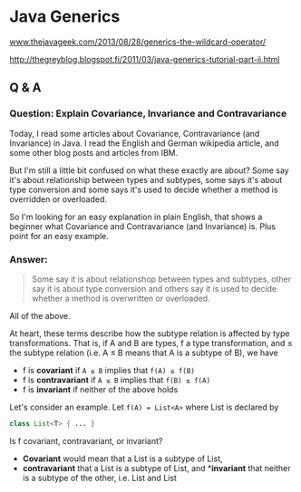 # Java Generics #

www.thejavageek.com/2013/08/28/generics-the-wildcard-operator/

http://thegreyblog.blogspot.fi/2011/03/java-generics-tutorial-part-ii.html

## Q & A ##

### Question: Explain Covariance, Invariance and Contravariance ###

Today, I read some articles about Covariance, Contravariance (and Invariance) in Java. 
I read the English and German wikipedia article, and some other blog posts and articles from IBM.

But I'm still a little bit confused on what these exactly are about? Some say it's about relationship 
between types and subtypes, some says it's about type conversion and some says it's used to decide
whether a method is overridden or overloaded.

So I'm looking for an easy explanation in plain English, that shows a beginner what Covariance 
and Contravariance (and Invariance) is. Plus point for an easy example.

### Answer: ###

> Some say it is about relationshop between types and subtypes, 
> other say it is about type conversion and 
> others say it is used to decide whether a method is overwritten or overloaded.

All of the above.

At heart, these terms describe how the subtype relation is affected by type transformations. 
That is, if A and B are types, f a type transformation, and ≤ the 
subtype relation (i.e. A ≤ B means that A is a subtype of B), we have

* f is **covariant** if `A ≤ B` implies that `f(A) ≤ f(B)`
* f is **contravariant** if `A ≤ B` implies that `f(B) ≤ f(A)`
* f is **invariant** if neither of the above holds

Let's consider an example. Let `f(A) = List<A>` where List is declared by

```java
class List<T> { ... } 
```

Is f covariant, contravariant, or invariant? 
* **Covariant** would mean that a List<String> is a subtype of List<Object>, 
* **contravariant** that a List<Object> is a subtype of List<String>, and 
***invariant** that neither is a subtype of the other, 
i.e. List<String> and List<Object> are **inconvertible** types.

In Java, the latter is true, we say (somewhat informally) that **generics are invariant**.

Another example. Let `f(A) = A[]`. Is f covariant, contravariant, or invariant? 
That is, 
* is String[] a subtype of Object[], 
* Object[] a subtype of String[], or 
* is neither a subtype of the other? 

(Answer: In Java, arrays are covariant)

This was still rather abstract. To make it more concrete, 
let's look at which operations in Java are defined in terms of the subtype relation. 
The simplest example is assignment. The statement

```java
x = y;
```

will compile only if `typeof(y) ≤ typeof(x)`. That is, we have just learned that the statements

```java
ArrayList<String> strings = new ArrayList<Object>();
ArrayList<Object> objects = new ArrayList<String>();
```

will not compile in Java, but

```java
Object[] objects = new String[1];
```

will.

Another example where the subtype relation matters is a **method invocation expression**:

```java
result = method(a);
```

Informally speaking, this statement is evaluated by assigning the value of `a` 
to the method's first parameter, then executing the body of the method, 
and then assigning the methods return value to result. 
Like the plain assignment in the last example, the "right hand side" must be 
a subtype of the "left hand side", i.e. this statement can only be valid if 
`typeof(a) ≤ typeof(parameter(method))` and `returntype(method) ≤ typeof(result)`. 
That is, if method is declared by:

```java
Number[] method(ArrayList<Number> list) { ... }
```

none of the following expressions will compile:

```java
Integer[] result = method(new ArrayList<Integer>());
Number[] result = method(new ArrayList<Integer>());
Object[] result = method(new ArrayList<Object>());
```

but

```java
Number[] result = method(new ArrayList<Number>());
Object[] result = method(new ArrayList<Number>());
```

will.

Another example where subtyping matters is **overriding**. 
Consider:

```java
Super sup = new Sub();
Number n = sup.method(1);
```

where

```java
class Super {
    Number method(Number n) { ... }
}

class Sub extends Super {
    @Override 
    Number method(Number n);
}
```

Informally, the runtime will rewrite this to:

```java
class Super {
    Number method(Number n) {
        if (this instanceof Sub) {
            return ((Sub) this).method(n);  // *
        } else {
            ... 
        }
    }
}
```

For the marked line to compile, 
the **method parameter** of the overriding method must be a supertype of the method parameter of the overridden method, and 
the **return type** a subtype of the overridden method's one. 
Formally speaking, `f(A) = parametertype(method asdeclaredin(A))` must at least 
be contravariant, and if `f(A) = returntype(method asdeclaredin(A))` must at least be covariant.

Note the "at least" above. Those are minimum requirements any reasonable 
statically type safe object oriented programming language will enforce, 
but a programming language may elect to be more strict. 
In the case of Java 1.4, parameter types and method return types must be 
identical (except for type erasure) when overriding methods, i.e.   
`parametertype(method asdeclaredin(A)) = parametertype(method asdeclaredin(B))`   
when overriding. Since Java 1.5, covariant return types are permitted when 
overriding, i.e. the following will compile in Java 1.5, but not in Java 1.4:

```java
class Collection {
    Iterator iterator() { ... }
}

class List extends Collection {
    @Override 
    ListIterator iterator() { ... }
}
```

I hope I covered everything - or rather, scratched the surface. 
Still I hope it will help to understand the abstract, 
but important concept of **type variance**.


## Q & A ##

### Question: Explain Invariance, covariance and contravariance in Java ###

### Answer ###

This is not specific to Java, but has to do with the properties of certain types.

For example, with the function type

```
 A -> B                 // functional notation
 public B meth(A arg)   // how this looks in Java 
```

we have the following:

Let C be a subtype of A, and D be a subtype of B. Then the following is valid:

```
 B b       = meth(new C());  // B >= B, C < A
 Object o  = meth(new C());  // Object > B, C < A
```

but the follwoing are invalid:

```
 D d       = meth(new A());        // because D < B
 B b       = meth(new Object());   // because Object > A
```

hence, to check whether a call of meth is valid, we must check

```
The expected return type is a supertype of the declared return type.
The actual argument type is a subtype of the declared argument type.
```

This is all well known and intuitive. By convention we say that 
the return type of a function is **covariant**, and 
the argument type of a method is **contravariant**.

With parameterized types, like List, we have it that the argument type is 
invariant in languages like Java, where we have mutability. We can't say 
that a list of C's is a list of A's, because, if it were so, we could store 
an A in a list of Cs, much to the surprise of the caller, who assumes only Cs in the list. 
However, in languages where values are immutable, like Haskell, 
this is not a problem. Because the data we pass to functions cannot be mutated, 
a list of C actually is a list of A if C is a subtype of A. 
(Note that Haskell has no real subtyping, but has instead the related notion of 
"more/less polymorphic" types.)

<hr/>

## Generics: Polymorphism with generics ##

Consider this declarations.

```java
List<String> strings = new ArrayList<String>(); // This is valid
List<Object> objects = new ArrayList<String>(); // This is not valid
```

- List is the base type.
- String is the generic type
- ArrayList is the base type.
- String is the generic type.

There is a simple rule. 
> The type of declaration must match the type of object you are creating.

You can make polymorphic references for the base type NOT for the generic type. 
Hence the first statement is valid while second is not.

```java
ArrayList<String> list = new ArrayList<String>(); 
// Valid. Same base type, same generic type

List<String> list1 = new ArrayList<String>(); 
// Valid. Polymorphic base type but same generic type

ArrayList<Object> list2 = new ArrayList<String>(); 
// Invalid. Same base type but different generic type.

List<Object> list3 = new ArrayList<String>(); 
// Invalid. Polymorphic base type different generic type
```

For the sake of this tutorial, consider classes Vehicle, Car and Bike

* `Bike extends Vehicle`
* `Car extends Vehicle`
* `Every class has service() method`

**Vehicle class**
```java
package com.thejavageek.generics;
 
public class Vehicle {
 
    public void service() {
        System.out.println("Generic vehicle servicing");
    }
 
}
```

**Bike Class**
```java
package com.thejavageek.generics;
 
public class Bike extends Vehicle {
    @Override
    public void service(){
        System.out.println("Bike specific servicing");
    }
}
```

**Car class**
```java
package com.thejavageek.generics;
 
public class Car extends Vehicle {
 
    @Override
    public void service() {
        System.out.println("Car specific servicing");
    }
 
}
```

and we have a **Mechanic class** who can do the servicing of all the vehicles.
```java
package com.thejavageek.generics;
 
import java.util.ArrayList;
import java.util.List;
 
public class Mechanic {
    public void serviceVehicles(List<Vehicle> vehicles){
        for(Vehicle vehicle: vehicles){
                vehicle.service();
           }
    }
    public static void main(String[] args) {
 
        List<Vehicle> vehicles = new ArrayList<Vehicle>();
        vehicles.add(new Vehicle());
        vehicles.add(new Vehicle());
 
        List<Bike> bikes = new ArrayList<Bike>();
        bikes.add(new Bike());
        bikes.add(new Bike());
 
        List<Car> cars = new ArrayList<Car>();
        cars.add(new Car());
        cars.add(new Car());
 
        Mechanic mechanic = new Mechanic();
 
        mechanic.serviceVehicles(vehicles); // This works fine.
        mechanic.serviceVehicles(bikes); // Compiler error.
        mechanic.serviceVehicles(cars); //Compiler error.             
    }
}
```

* `mechanic.serviceVehicles(vehicles)` works fine because 
  we are passing `ArrayList<Vehicle>` to the method that takes `List<Vehicle>`.
* `mechanic.serviceVehicles(bikes)` and `mechanic.serviceVehicles(cars)` does not compile because 
  we are passing ArrayList<Bike>  and ArrayList<Car>  to a method that takes List<Vehicle> .

Now why does this happen? Isn’t it obvious that we use polymorphism and pass 
a subtype list to a method that takes supertype. Why doesn’t generics allow this?

Consider this method
```java
public void addVehicle(List<Vehicle> vehicles){
    vehicles.add(new Car());
}
```

and if you were allowed to pass a `List<Bike>` to `addVehicle(List<Vehicle> vehicles)`  
using  `mechanic.addVehicle(bike)`  this method would have added a Car to the list of 
Bike which is plain wrong. Hence generics does not allow passing a subtype of generic type. 
This is because at runtime, the Collections framework does not have this generic information. 
So even if you declare `List<Vehicle> vehicles = new ArrayList<Vehicle>();`, 
This type safety is only at compile time. At runtime, this becomes `List vehicles = new ArrayList();`. 
That’s right, all the type safety is lost. This is called as **Type Erasure**. 

But there is a workaround for this… We need to use the wildcard operator to be able 
to pass a subtype generic type to super type collection. 
We are going to learn the wildcard operator in the next part of this tutorial.

<hr/>

## Generics: The wildcard operator ##

Now that we learned about the shortcomings of generics while using polymorphism with it,
Let's overcome them using wildcard operator.

Now we want to be able to pass a `ArrayList<Bike>` to `addVehicle(List<Vehicle> vehicles)` s
uccessfully but due to type erasure, as discussed in previous article, it is not possible. 
Here comes the use of wildcard operator i.e. ? .

### Wildcard operator and extends keyword ##

We will change the method to

```java
public void addVehicle(List<? extends Vehicle> vehicles){
       // some code here
}
```

After doing this,

```java
mechanic.addVehicle(vehicles); // compiles fine
mechanic.addVehicle(bikes);    // compiles fine
mechanic.addVehicle(cars);     // compiles fine
```

So what does it mean ?

The statement `List<? extends Vehicle>` means that you can pass any type of 
list that subtype of List and which is typed as Vehicle or some subtype of Vehicle. 
But you cannot add anything into the collection at all. 

Now what is that? Why can’t we add anything into the collection? Lets consider this.

```java
public void addVehicle(List<? extends Vehicle> vehicles){
    vehicles.add(new Car());
}
```

The compiler stops you at the very moment. It doesn't allow you to add anything 
while using **? extends**. Why is that?

**? extends** allows us to pass any collection that is subtype of the method parameter 
which is typed as generic type of subtype of the generic type. i.e. we can pass an 
`ArrayList<Vehicle>`, `ArrayList<Bike>` or `ArrayList<Car>` to it.
But consider a scenario in which we are passing `ArrayList<Bike>` to `addVehicle(List<? extends Vehicle>)`. 
In that case, if compiler didn't stop us from adding into the collection, we would have added a Car into 
`ArrayList<Bike>`. This is the scenario so **? extends** doesn’t allow you to add into collection.
But there is also a workaround for this. We can also pass a subtype collection and still be able to add 
into collection. We have to use the super keyword along with wildcard operator

### The wildcard operator and super keyword ###

Now change as follows

```java
public void addVehicle(List<? super Bike> vehicles){
    vehicles.add(new Car());    // can't add a Car to list of Bike
    vehicles.add(new Bike());   // compiles fine because we are adding a Bike
    vehicles.add(new Vehicle());// can't add a Vehicle to a list of Bike
}
```

and we call this method using

```java
mechanic.addVehicle(vehicles); //compiles fine
mechanic.addVehicle(bikes);    //compiles fine
mechanic.addVehicle(cars);     // does not compile
```

Now what is this?

What does List<? super Bike> mean?

You can pass any collection that is of type Bike or any super type of Bike. i.e. 
Vehicle. and you can add elements into it. So Even if you pass a list of bikes or 
list of vehicles, you will still be able to add a Bike into it. But you cannot add 
a Car into the collection because our method parameter declaration allows only 
a list of bikes or list of supertype of Bike, i.e. Vehicle.

Hope this articles helps you understand the wildcard operator and use of 
extends and super keyword with it.
 
<hr/>

## The Get and Put Principle in bounded wildcard ##

* Use extends only when you intend to get values out of a structure or Collection, 
* use super only when you intend to put values into a structure or Collection.

This also implies: 
* don’t use any wildcards when you intend to both get and put values into and out of a structure.

```java
// Copy all elements, subclasses of T, from source to dest 
// which contains elements that are superclasses of T.
public static <T> void copy(List<? super T> dest, List<? extends T> source) {
   for (int i = 0; i < source.size(); i++) {
       dest.set(i, source.get(i));
   }
}                     
```

```java
// Extends wildcard violation
List<Integer> integers = new LinkedList<Integer>();
List<? extends Number> numbers = integers;   
numbers.get(i);                                 // Works fine!
numbers.add(3);                                 // Won't compile!
```

```java
// Super wildcard violation
List<Number> numbers = new LinkedList<Number>();
List<? super Integer> integers = numbers;
numbers.add(3);                                 // Works fine!
int i = numbers.get(0);                         // Won't' compile!
Object o = numbers.get(0);        // Works fine since object is the upper bound!
```

## Covariance and Contravariance In Java ##

I have found that in order to understand covariance and contravariance a few 
examples with Java arrays are always a good start.

### Arrays Are Covariant ###

Arrays are said to be covariant which basically means that, 
given the subtyping rules of Java, an array of type T[] may 
contain elements of type T or any subtype of T. For instance:

```
Number[] numbers = new Number[3];
numbers[0] = new Integer(10);
numbers[1] = new Double(3.14);
numbers[2] = new Byte(0);
```

But not only that, the subtyping rules of Java also state that an array S[] is a subtype 
of the array T[] if S is a subtype of T, therefore, something like this is also valid:

```
Integer[] myInts = {1,2,3,4};
Number[] myNumber = myInts;
```

Because according to the subtyping rules in Java, an array Integer[] 
is a subtype of an array Number[] because Integer is a subtype of Number.

But this subtyping rule can lead to an interesting question: what would happen if we try to do this?

```
myNumber[0] = 3.14; //attempt of heap pollution
```

This last line would compile just fine, but if we run this code, we would get an ArrayStoreException 
because we’re trying to put a double into an integer array. The fact that we are accessing the array 
through a Number reference is irrelevant here, what matters is that the array is an array of integers.

This means that we can fool the compiler, but we cannot fool the run-time type system. 
And this is so because arrays are what we call a reifiable type. This means that at run-time Java 
knows that this array was actually instantiated as an array of integers which simply happens 
to be accessed through a reference of type Number[].

So, as we can see, one thing is the actual type of the object, an another thing is the type of the 
reference that we use to access it, right?

### The Problem with Java Generics ###

Now, the problem with generic types in Java is that the type information for type parameters is 
discarded by the compiler after the compilation of code is done; therefore this type information 
is not available at run time. This process is called type erasure. There are good reasons for 
implementing generics like this in Java, but that’s a long story, and it has to do with binary 
compatibility with pre-existing code.

The important point here is that since at run-time there is no type information, 
there is no way to ensure that we are not committing heap pollution.

Let’s consider now the following unsafe code:

```
List<Integer> myInts = new ArrayList<Integer>();
myInts.add(1);
myInts.add(2);
List<Number> myNums = myInts; //compiler error
myNums.add(3.14); //heap polution
```

If the Java compiler does not stop us from doing this, the run-time type system cannot stop us either, 
because there is no way, at run time, to determine that this list was supposed to be a list of integers only. 
The Java run-time would let us put whatever we want into this list, when it should only contain integers, 
because when it was created, it was declared as a list of integers. That’s why the compiler rejects 
line number 4 because it is unsafe and if allowed could break the assumptions of the type system.

As such, the designers of Java made sure that we cannot fool the compiler. If we cannot fool the 
compiler (as we can do with arrays) then we cannot fool the run-time type system either.

As such, we say that generic types are non-reifiable, since at run time we cannot determine the 
true nature of the generic type.

Evidently this property of generic types in Java would have a negative impact on polymorphism. 
Let’s consider now the following example:

```
static long sum(Number[] numbers) {
   long summation = 0;
   for(Number number : numbers) {
      summation += number.longValue();
   }
   return summation;
}
```

Now we could use this code as follows:

```
Integer[] myInts = {1,2,3,4,5};
Long[] myLongs = {1L, 2L, 3L, 4L, 5L};
Double[] myDoubles = {1.0, 2.0, 3.0, 4.0, 5.0};
System.out.println(sum(myInts));
System.out.println(sum(myLongs));
System.out.println(sum(myDoubles));
```

But if we attempt to implement the same code with generic collections, we would not succeed:

```
static long sum(List<Number> numbers) {
   long summation = 0;
   for(Number number : numbers) {
      summation += number.longValue();
   }
   return summation;
}
```

Because we we would get compiler errors if you try to do the following:

```
List<Integer> myInts = asList(1,2,3,4,5);
List<Long> myLongs = asList(1L, 2L, 3L, 4L, 5L);
List<Double> myDoubles = asList(1.0, 2.0, 3.0, 4.0, 5.0);
System.out.println(sum(myInts)); //compiler error
System.out.println(sum(myLongs)); //compiler error
System.out.println(sum(myDoubles)); //compiler error
```

The problem is that now we cannot consider a list of integers to be subtype of a list of numbers, 
as we saw above, that would be considered unsafe for the type system and compiler rejects it immediately.

Evidently, this is affecting the power of polymorphism and it needs to be fixed. 
The solution consists in learning how to use two powerful features of Java generics 
known as covariance and contravariance.

### Covariance ###

For this case, instead of using a type T as the type argument of a given generic type, 
we use a wildcard declared as ? extends T, where T is a known base type.

With covariance we can read items from a structure, but we cannot write anything into it. 
All these are valid covariant declarations.

```java
List<? extends Number> myNums = new ArrayList<Integer>();
List<? extends Number> myNums = new ArrayList<Float>();
List<? extends Number> myNums = new ArrayList<Double>();
```

And we can read from our generic structure myNums by doing:

```java
Number n = myNums.get(0);
```

Because we can be sure that whatever the actual list contains, it can be upcasted to a 
Number (after all anything that extends Number is a Number, right?)

However, we are not allowed to put anything into a covariant structure.

```
myNumst.add(45L); //compiler error
```

This would not be allowed because the compiler cannot determine what is the actual type of the object 
in the generic structure. It can be anything that extends Number (like Integer, Double, Long), 
but the compiler cannot be sure what, and therefore any attempt to retrieve a generic value is 
considered an unsafe operation and it is immediately rejected  by the compiler. 
So we can read, but not write.

### Contravariance ###

For contravariance we use a different wildcard called ? super T, where T is our base type. 
With contravariance we can do the opposite. We can put things into a generic structure, 
but we cannot read anything out of it.

```java
List<Object> myObjs = new List<Object();
myObjs.add("Luke");
myObjs.add("Obi-wan");
List<? super Number> myNums = myObjs;
myNums.add(10);
myNums.add(3.14);
```

In this case, the actual nature of the object is  List of Object, and through contravariance, we can put a Number in it, basically because a Number has Object as its common ancestor. As such, all numbers are also objects, and therefore this is valid.

However, we cannot safely read anything from this contravariant structure assuming that we will get a number.

```
Number myNum = myNums.get(0); //compiler-error
```

As we can see, if the compiler allowed us to write this line, we would get a ClassCastException at run time. So, once again, the compiler does not run the risk of allowing this unsafe operation and rejects it immediately.

### Get/Put Principle ###

In summary, we use covariance when we only intend to take generic values out of a structure. We use contravariance when we only intend to put generic values into a structure and we use an invariant when we intend to do both.

The best example I have is the following that copies any kind of numbers from one list into another list. It only gets items from the source, and it only puts items in the destiny.

```
public static void copy(List<? extends Number> source,
                        List<? super Number> destiny) {
   for(Number number : source) {
      destiny.add(number);
   }
}
```

Thanks to the powers of covariance and contravariance this works for a case like this:

```
List<Integer> myInts = asList(1,2,3,4);
List<Integer> myDoubles = asList(3.14, 6.28);
List<Object> myObjs = new ArrayList<Object>();
copy(myInts, myObjs);
copy(myDoubles, myObjs);
```

<hr/>

## Restrictions on Generics ##

To use Java generics effectively, you must consider the following restrictions:

* Cannot Instantiate Generic Types with Primitive Types
* Cannot Create Instances of Type Parameters
* Cannot Declare Static Fields Whose Types are Type Parameters
* Cannot Use Casts or instanceof With Parameterized Types
* Cannot Create Arrays of Parameterized Types
* Cannot Create, Catch, or Throw Objects of Parameterized Types
* Cannot Overload a Method Where the Formal Parameter Types of Each Overload Erase to the Same Raw Type

### Cannot Instantiate Generic Types with Primitive Types ###

Consider the following parameterized type:

```java
class Pair<K, V> {

    private K key;
    private V value;

    public Pair(K key, V value) {
        this.key = key;
        this.value = value;
    }

    // ...
}
```

When creating a Pair object, you cannot substitute a primitive type for the type parameter K or V:

```java
Pair<int, char> p = new Pair<>(8, 'a');  // compile-time error
```

You can substitute only non-primitive types for the type parameters K and V:

```java
Pair<Integer, Character> p = new Pair<>(8, 'a');
```

Note that the Java compiler autoboxes 8 to Integer.valueOf(8) and 'a' to Character('a'):

```java
Pair<Integer, Character> p = new Pair<>(Integer.valueOf(8), new Character('a'));
```

For more information on autoboxing, see Autoboxing and Unboxing in the Numbers and Strings lesson.

### Cannot Create Instances of Type Parameters ###

You cannot create an instance of a type parameter. For example, the following code causes a compile-time error:

```java
public static <E> void append(List<E> list) {
    E elem = new E();  // compile-time error
    list.add(elem);
}
```

As a workaround, you can create an object of a type parameter through reflection:

```java
public static <E> void append(List<E> list, Class<E> cls) throws Exception {
    E elem = cls.newInstance();   // OK
    list.add(elem);
}
```

You can invoke the append method as follows:

```java
List<String> ls = new ArrayList<>();
append(ls, String.class);
```

### Cannot Declare Static Fields Whose Types are Type Parameters ###

A class's static field is a class-level variable shared by all non-static objects of the class. 
Hence, static fields of type parameters are not allowed. Consider the following class:

```java
public class MobileDevice<T> {
    private static T os;

    // ...
}
```

If static fields of type parameters were allowed, then the following code would be confused:

```java
MobileDevice<Smartphone> phone = new MobileDevice<>();
MobileDevice<Pager> pager = new MobileDevice<>();
MobileDevice<TabletPC> pc = new MobileDevice<>();
```

Because the static field os is shared by phone, pager, and pc, what is the actual type of os? 
It cannot be Smartphone, Pager, and TabletPC at the same time. You cannot, therefore, 
create static fields of type parameters.

### Cannot Use Casts or instanceof with Parameterized Types ###

Because the Java compiler erases all type parameters in generic code, you cannot verify which 
parameterized type for a generic type is being used at runtime:

```java
public static <E> void rtti(List<E> list) {
    if (list instanceof ArrayList<Integer>) {  // compile-time error
        // ...
    }
}
```

The set of parameterized types passed to the rtti method is:

```java
S = { ArrayList<Integer>, ArrayList<String> LinkedList<Character>, ... }
```

The runtime does not keep track of type parameters, so it cannot tell the difference between an 
`ArrayList<Integer>` and an `ArrayList<String>`. The most you can do is to use an 
unbounded wildcard to verify that the list is an ArrayList:

```java
public static void rtti(List<?> list) {
    if (list instanceof ArrayList<?>) {  // OK; instanceof requires a reifiable type
        // ...
    }
}
```

Typically, you cannot cast to a parameterized type unless it is parameterized by unbounded wildcards. 
For example:

```java
List<Integer> li = new ArrayList<>();
List<Number>  ln = (List<Number>) li;  // compile-time error
```

However, in some cases the compiler knows that a type parameter is always valid and allows the cast. 
For example:

```java
List<String> l1 = ...;
ArrayList<String> l2 = (ArrayList<String>)l1;  // OK
```

### Cannot Create Arrays of Parameterized Types ###

You cannot create arrays of parameterized types. For example, the following code does not compile:

```java
List<Integer>[] arrayOfLists = new List<Integer>[2];  // compile-time error
```

The following code illustrates what happens when different types are inserted into an array:

```java
Object[] strings = new String[2];
strings[0] = "hi";   // OK
strings[1] = 100;    // An ArrayStoreException is thrown.
```

If you try the same thing with a generic list, there would be a problem:

```java
Object[] stringLists = new List<String>[];  // compiler error, but pretend it's allowed
stringLists[0] = new ArrayList<String>();   // OK
stringLists[1] = new ArrayList<Integer>();  // An ArrayStoreException should be thrown,
                                            // but the runtime can't detect it.
```

If arrays of parameterized lists were allowed, the previous code would fail to 
throw the desired ArrayStoreException.

### Cannot Create, Catch, or Throw Objects of Parameterized Types ###

A generic class cannot extend the Throwable class directly or indirectly. 
For example, the following classes will not compile:

```java
// Extends Throwable indirectly
class MathException<T> extends Exception { /* ... */ }    // compile-time error

// Extends Throwable directly
class QueueFullException<T> extends Throwable { /* ... */ // compile-time error
```

A method cannot catch an instance of a type parameter:

```java
public static <T extends Exception, J> void execute(List<J> jobs) {
    try {
        for (J job : jobs)
            // ...
    } catch (T e) {   // compile-time error
        // ...
    }
}
```

You can, however, use a type parameter in a throws clause:

```java
class Parser<T extends Exception> {
    public void parse(File file) throws T {     // OK
        // ...
    }
}
```

### Cannot Overload a Method Where the Formal Parameter Types of Each Overload Erase to the Same Raw Type ###

A class cannot have two overloaded methods that will have the same signature after type erasure.

```java
public class Example {
    public void print(Set<String> strSet) { }
    public void print(Set<Integer> intSet) { }
}
```

The overloads would all share the same classfile representation and will generate a compile-time error.


<hr/>


## Bounded and Unbouded Wildcard ##

### Example of Bounded and Unbounded wildcards in Java Generics ###

Java Collection frameworks has several examples of using bounded and unbounded wildcards in generics. 
Utility method provided in Collections class accepts parametrized arguments. 
`Collections.unmodifiableSet(Set<? extends T> s)` and 
`Collections.unmodifiableMap(Map<? extends K,? extends V> m)` 
are written using  bounded wildcards which allows them to operate on either 
Collection of T or Collection of sub class or super class of T. 

### When to use super and extends wildcards in Generics Java ###

Since there are two kinds of bounded wildcards in generics, **super** and **extends**, 
When should you use super wildcard and when should you extends wildcards. 
Joshua Bloch in Effective Java book has suggested 
> **Producer extends, Consumer super** 
mnemonic regarding use of bounded wildcards. 

So, if type T is used as producer then use <? extends T>  and 
if type T represent consumer then use <? super T> bounded wildcards. 

Bounded wildcards in generics also increase flexibility of any API. 
To me it is a question of requirement, if a method also needs to accept 
any implementation of T then use extends wildcards.

### Difference between ArrayList<? extends T>  and ArrayList<? super T> ###

This is one of popular generics interview question, which is asked to check 
whether you are familiar to bounded wildcards in generics. 
both **<? extends T>** and **<? super T>** represent bounded wildcards, 
one will accept only T or sub class while other will accept T or super class. 
bounded wildcards gives more flexibility to methods which can operate on 
collection of T or its sub class. 
If you look at java.util.Collections class you will find several example 
of bounded wildcards in generics method. e.g. 
Collections.unmodifiableSet(Set<? extends T> s) will accept Set of 
type T or Set of sub class of T.

That's all on what is bounded wildcards in generics. 
both bounded and unbounded wild cards provides lot of flexibility on 
API design specially because Generics is not co-variant and `List<String>` 
can not be used in place of `List<Object>`. Bounded wildcards allows you 
to write methods which can operate on Collection of Type as well as 
Collection of Type subclasses.

<hr/>


## Arrays of Generic types ##

This post examines differences between arrays and generics and finds out 
how we can create arrays of generic types in Java.

### Let’s start with Arrays ###

In Java, Arrays are covariant, which means that if B is a subtype of A, B[] is also subtype of A[].

Is there a problem here

Yes, there is a problem. Suppose, we have array of integers. We can assign these array of 
integers to array of numbers and put a double value as shown in the following program.

```java
package com.code.revisited.generics;
 
public class CovariantArrays {
 
    /**
     * This program throws runtime error. Because arrays are covariant,
     * assigning integer array to number array is successful at compile time
     * But, arrays enforce their element types at runtime. ArrayStoreException
     * is thrown while adding double to integer array
     * 
     * @param args
     */
    public static void main(String[] args) {
 
        Integer[] intArray = new Integer[5];
        Number[] objArray = intArray;
        objArray[0] = 1.0;
 
    }
 
}
```

Though this programs compiles successfully, It throws ArrayStoreException at runtime 
since arrays are reified and enforce their element types at runtime.
Though It is illegal that integer container can’t be assigned to Number container, 
We had to wait till we run this program. It’s hard to find bugs at runtime than compile time.

### Invariant generics ###

The following program perform the same operations as sated above.

```java
package com.code.revisited.generics;
 
import java.util.ArrayList;
import java.util.List;
 
/**
 * 
 * @author sureshsajja
 * 
 */
public class InvariantGenerics {
 
    /**
     * This program throws compile error. Because generics are invariant, List of integers are not
     * compatible with list of numbers
     * 
     * @param args
     */
    public static void main(String[] args) {
        List<Integer> listofInts = new ArrayList<Integer>();
        List<Number> listOfNums = listofInts;
        listOfNums.add(1.0);
 
    }
 
}
```

This program throws compile error. Generics are **invariant** which means
that if B is a subtype of A, `List<B>` is not subtype of `List<A>`. And also, 
Generics are implemented by **erasure**. This means that they enforce their 
type constraints only at compile time and discard (or erase) their 
element type information at runtime. Erasure is what allows generic types 
to interoperate freely with legacy code that does not use generics.
It is preferred to use generic list over arrays because any bugs will be 
surfaced at compile time.

As a consequence of the fact, arrays are covariant but generics are not, 
we are not allowed to create array of generic types unless the type 
argument is an unbounded wildcard.

### Why arrays of generic types ###

Suppose, if you want to implement ArrayList<E> as follows,

```java
public class MyArrayList<E> {
 
    private E[] elements;
    
    public MyArrayList(int size){
        elements = new E[size];
    }
 
}
```

But above code does not work. The compiler doesn’t know what type E really 
represents, so it cannot instantiate an array of type E.

### How can we create arrays of generic types ###

**One workaround** is to create an Object[] and then cast it (generating a warning) to E[]:

```java
elements = (E[])new Object[size];
```

**Second workaround** is through reflection by passing a 
class literal (Foo.class) of element type into the constructor, 
so that the implementation could know, at runtime, the value of E.

```java
public MyArrayList(Class<E> elementType, int size){
    elements = (E[]) Array.newInstance(elementType, size);
}
```

<hr/>


## CO-VARIANCE & CONTRA-VARIANCE ##

Generics/Parametrization is something that has always kept me on the hook 
even after good amount of experience in it. 
There have been some realizations on the go, but to explain that I will first have to explain some basics. 


Before starting, there is one very important theorem called 
**Liskov Substitution principle** in object oriented world. 
This should always be behind your mind while designing API’s. 
It states:

> Let q(x) be a property provable about objects x of type T. 
> Then q(y) should be provable for objects y of type S where S is a subtype of T.

The above means:

> If “A” extends “B” (A <: B), then 
> all the things that one can do with “B” should also be legal with “A”.

### Co-variance & Contra-variance ###

Wiki will give you a formal definition. Crudely:

* **Co-variance** ( **<:** ) is converting type from wider type to narrow. In Java terms  **? extends E**
* **Contra-variance** ( **>:** ) is converting type from narrow to wider. In Java terms: **? super E**
* **In-variant** cannot be converted

Where E is generic type declared and **?** is a wild card which crudely means **Anytype**

So for example:

```java
class Animal { }
 
class Dog extends Animal { }
 
class Example{
 
    void run() {
        Dog dog = new Dog();
        getAnimal(dog);
    }
 
    void getAnimal(Animal animal){
        .....
    }
}
```

In the above example, one is ultimately doing

```java
Animal animal = dog
```

So you are converting a dog type (narrow) to Animal type (wider). 
This is contra-variance. The reverse of it is Co-variance. 
The above paradigm is also followed in C# and python.

For co-variance:

```java
class A {
    Animal getCreature(){
        return new Dog();
    }
}

class B extends A {
    Dog getCreature() {
        return new Dog();
    }
}
```

Check the return type of the getCreature function. getCreature() ultimately returns an Animal. 
But it returns type of Dog in class B. This is co-variance. 
The above is perfectly legal, because the code that invokes getCreature() of class A expects 
an Animal in return; which class B provides a Dog (ultimately dog is an animal. Vice-versa wont work, think!)

Invariance is when the type cannot be converted.

By default, in Java, C#, and python functions:
* **return types** are co-variant, and 
* **argument types** are invariant.

### Points to Remember ###

I will raise some points now and the explanation will be given by the end. 
The whole point of the post are the below points.

* Contravariant types can only appear in places, where you write something 
  (i.e. parameter types) and 
  covariant types can only appear in places, where you read something. [P1]
* Co-variance is only suitable when the data is immutable. More on it below. [P2]

I will first raise the issues caused in Java by not following [P1] i.e Arrays disaster 
for which Generics (type erasure) will be discussed.


### Arrays in Java ###

Arrays in Java are Co-variant. Which basically means if `String` extends `Object`
then `String[]` also extends `Object[]`.

Do you see  any pitfall’s above?

Lets look at the following example

Example – 1
```java
String[] a = new String[]{"Hello","Hey"};
Object[] b = a;                             //line 2
b[0]       = new Integer(23);               //line 3
a[0]       = ???
```

Now because arrays in Java are co-variant, you can do the above. 
`a[0]` now will refer to an Integer which is illegal. 
To prevent this, line3 will throw an **ArrayStoreException** at runtime. 
Truly this should actually be caught at compile time. Thanks to co-variance of arrays for behavior. 
Because for some reason arrays were decided to be **co-variant** and 
they are **reifiable**, i.e. they retain the type information at runtime. 
Which allowed us to do line-2 but also gave us line-3. 
To prevent this, they manually had to check the type info for every access of array 
which again is bad and extra overhead.

But why were arrays made co-variant? 

Java founders wanted to have Generics right from day 0 (Generics were introduced in Java 5).
Generics follow **type erasure**, i.e. the type is checked for compatibility and erased at compile time. 
But due to lack of time, they had to postpone implementing Generics. 
Now without generics a method like the following would had been impossible. 
Unless Arrays were made co-variant.

```java
Arrays.sort(Object[] ob)
```

The above method takes an array of objects and sorts them based on the Comparables. 
Hence a single method will suffice. Without covariance of arrays, they will be a 
need to write a separate method for each of the Data Type. Hence the decision.

Another consequence is that you cannot instantiate an array of a generic type. 
Nothing special for generics.

Example - 2
```java
List<String>[] l  = new ArrayList<String>[10]();     //line 1
Object[]       a  = l;
List<Integer>  l2 = new ArrayList<Integer>();
a[0] = l2;
l[0] = ???   //list of string or integer?
```

Hence line-1 is illegal. Though arrays with wild-cards are allowed i.e. `List<?>`. 
Why is left for user to analyse. 
Similarly, 
why Generics were decided to be invariant is again left to the user 
(Hint: Similar to the above example, try adding any animal `pig` to list of `dogs`) 
So now we have seen that writing onto **co-variant mutable types** always throws one or some other trouble. 
This gives gives rise to 2 questions:

* If Arrays were invariant, would it solve the purpose?
* If Arrays were left co-variant, what change can be made to make it correct? 
  Has mutability has got anything to do with it?

Suppose Arrays were invariant, then the bugs would be detected right at compile time 
as raised in Example -1. Thus Invariance of Arrays looks to be the right way forward. 
Scala gets this right. 

Lets look at the second question. Suppose Generics below were co-variant. 
Lets consider immutable List for example. (By ImmutableList I mean, any addition to 
the list creates a new List by copying the previous elements and adding the latest element. 
Similar to CopyOnWriteArrayList just that addition returns a new List every time)

```java
ImmutableList<String> a = new ImmutableList<String>();
ImmutableList<String> b = a.add("Hey");                 //line2
ImmutableList<Object> x = a;                            //line 3
ImmutableList<Object> y = b.add(new Object);
```

In Line-2, adding a string returned immutable list containing only `Hey`. 
ImmutableList `a` still is empty. 
Now on adding Object in Line-4 gave a new List containing (`Hey` and an `Object`) to become `y`. 
The return type of list is `Object`. Hence it is safe at all the stages. 
As now `y` is a list of Objects containing a `Hey` and an `Object`.

So it turns out that with immutability, co-variance can be used safely. 
Com’on Co-variance is such a lovely tool. 
It lets you do stuff like  if `A <:  B` then it is handy to have `C[A] <: C[B]`. Isn’t it?

So remember [P2] (from last post). Preferably with rights co-variance can be trouble-some. 
Perfect for Reads just like returns in functions.

Interestingly **Contra-variance** is made for writes. More on it in the next post.
